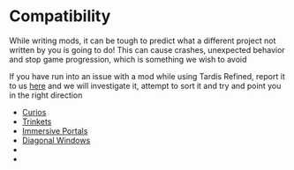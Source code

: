 # Compatibility

While writing mods, it can be tough to predict what a different project not written by you is going to do! 
This can cause crashes, unexpected behavior and stop game progression, which is something we wish to avoid

If you have run into an issue with a mod while using Tardis Refined, report it to us [here](https://github.com/WhoCraft/TardisRefined/issues) and we will investigate it, attempt to sort it and try and point you in the right direction

- [Curios](ExtendedInventoryMods.md#curios)
- [Trinkets](ExtendedInventoryMods.md#trinkets)
- [Immersive Portals](Portals.md)
- [Diagonal Windows](Diagonal-Blocks-Windows-Walls.md#diagonal-windows)
- [](Diagonal-Blocks-Windows-Walls.md#diagonal-walls)
- [](Shaders.md)



